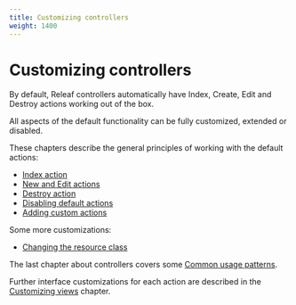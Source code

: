 ```yaml
---
title: Customizing controllers
weight: 1400
---
```


# Customizing controllers

By default, Releaf controllers automatically have Index, Create, Edit and Destroy actions working out of the box.

All aspects of the default functionality can be fully customized, extended or disabled.

These chapters describe the general principles of working with the default actions:

* [Index action](controllers/index.html)
* [New and Edit actions](controllers/edit.html)
* [Destroy action](controllers/destroy.html)
* [Disabling default actions](controllers/features.html)
* [Adding custom actions](controllers/custom-actions.html)

Some more customizations:

* [Changing the resource class](controllers/resource-class.html)

The last chapter about controllers covers some [Common usage patterns](controllers/resource-class.html).

Further interface customizations for each action are described in the [Customizing views](builders.html) chapter.